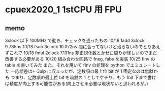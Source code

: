 # cpuex2020_1 1stCPU 用 FPU

## memo

3clock 以下 100MHz で動き、チェックを通ったもの
10/18 fadd 3clock 9.785ns
10/18 fsub 3clock 10.072ns
間に合ってないけど治らないのでとりあえずこれで
10/18 fmul 2clock 7.131ns
非正規化数とかゼロ周りが怪しいのでまだ改善する必要がある
10/20
組み合わせ回路で fneg, fabs を実装
10/25
finv の table を書いてみた
また、それを用いて finv の処理を python でエミュレートした
一応誤差は+-3ulp に収まったが、定数項の最上位 bit が 1 固定なのは無駄かも
つまり、定数項の最上位 bit を暗黙の 1 としてケチり、もう 1bit 下まで書けば精度が向上する可能性がある(向上させる必要は現状ないと思われるが。)
